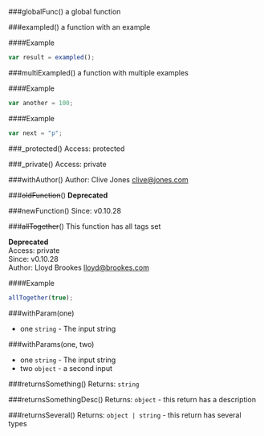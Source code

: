 
###globalFunc()
a global function

  

###exampled()
a function with an example

  
####Example
```js
var result = exampled();
```

###multiExampled()
a function with multiple examples

  
####Example
```js
var another = 100;
```
####Example
```js
var next = "p";
```

###_protected()
Access: protected  
  

###_private()
Access: private  
  

###withAuthor()
Author: Clive Jones <clive@jones.com>  
  

###~~oldFunction~~()
**Deprecated**  
  

###newFunction()
Since: v0.10.28  
  

###~~allTogether~~()
This function has all tags set

**Deprecated**  
Access: private  
Since: v0.10.28  
Author: Lloyd Brookes <lloyd@brookes.com>  
  
####Example
```js
allTogether(true);
```

###withParam(one)
 - one `string` - The input string
  

###withParams(one, two)
 - one `string` - The input string
 - two `object` - a second input
  

###returnsSomething()
Returns: `string`  

###returnsSomethingDesc()
Returns: `object` - this return has a description  

###returnsSeveral()
Returns: `object | string` - this return has several types  
